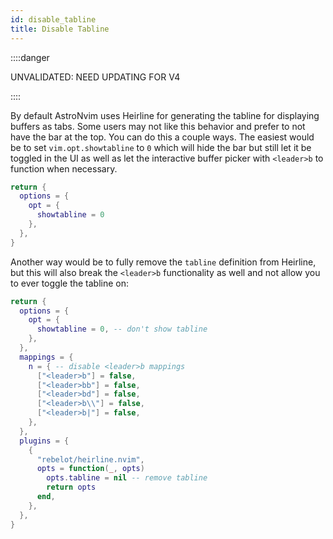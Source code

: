 ```yaml
---
id: disable_tabline
title: Disable Tabline
---
```


::::danger

UNVALIDATED: NEED UPDATING FOR V4

::::

By default AstroNvim uses Heirline for generating the tabline for displaying buffers as tabs. Some users may not like this behavior and prefer to not have the bar at the top. You can do this a couple ways. The easiest would be to set `vim.opt.showtabline` to `0` which will hide the bar but still let it be toggled in the UI as well as let the interactive buffer picker with `<leader>b` to function when necessary.

```lua
return {
  options = {
    opt = {
      showtabline = 0
    },
  },
}
```

Another way would be to fully remove the `tabline` definition from Heirline, but this will also break the `<leader>b` functionality as well and not allow you to ever toggle the tabline on:

```lua
return {
  options = {
    opt = {
      showtabline = 0, -- don't show tabline
    },
  },
  mappings = {
    n = { -- disable <leader>b mappings
      ["<leader>b"] = false,
      ["<leader>bb"] = false,
      ["<leader>bd"] = false,
      ["<leader>b\\"] = false,
      ["<leader>b|"] = false,
    },
  },
  plugins = {
    {
      "rebelot/heirline.nvim",
      opts = function(_, opts)
        opts.tabline = nil -- remove tabline
        return opts
      end,
    },
  },
}
```
